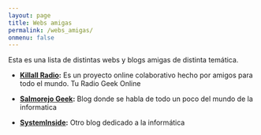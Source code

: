 ```yaml
---
layout: page
title: Webs amigas
permalink: /webs_amigas/
onmenu: false
---
```


Esta es una lista de distintas webs y blogs amigas de distinta temática.

* **[Killall Radio](http://killallradio.wordpress.com):** Es un proyecto online colaborativo hecho por amigos para todo el mundo. Tu Radio Geek Online

* **[Salmorejo Geek](http://salmorejogeek.com):** Blog donde se habla de todo un poco del mundo de la informatica

* **[SystemInside](http://www.systeminside.net/):** Otro blog dedicado a la informática
